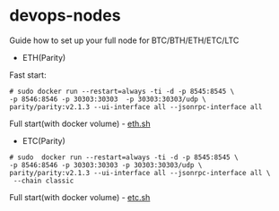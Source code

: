 # devops-nodes
Guide how to set up your full node for BTC/BTH/ETH/ETC/LTC

 - ETH(Parity)

Fast start:
```
# sudo docker run --restart=always -ti -d -p 8545:8545 \ 
-p 8546:8546 -p 30303:30303  -p 30303:30303/udp \ 
parity/parity:v2.1.3 --ui-interface all --jsonrpc-interface all 
```
Full start(with docker volume) - [eth.sh](https://github.com/button-tech/devops-nodes/blob/master/eth.sh)

- ETC(Parity)

```
# sudo  docker run --restart=always -ti -d -p 8545:8545 \ 
-p 8546:8546 -p 30303:30303 -p 30303:30303/udp \ 
parity/parity:v2.1.3 --ui-interface all --jsonrpc-interface all \
 --chain classic 
```
Full start(with docker volume) - [etc.sh](https://github.com/button-tech/devops-nodes/blob/master/etc.sh)


